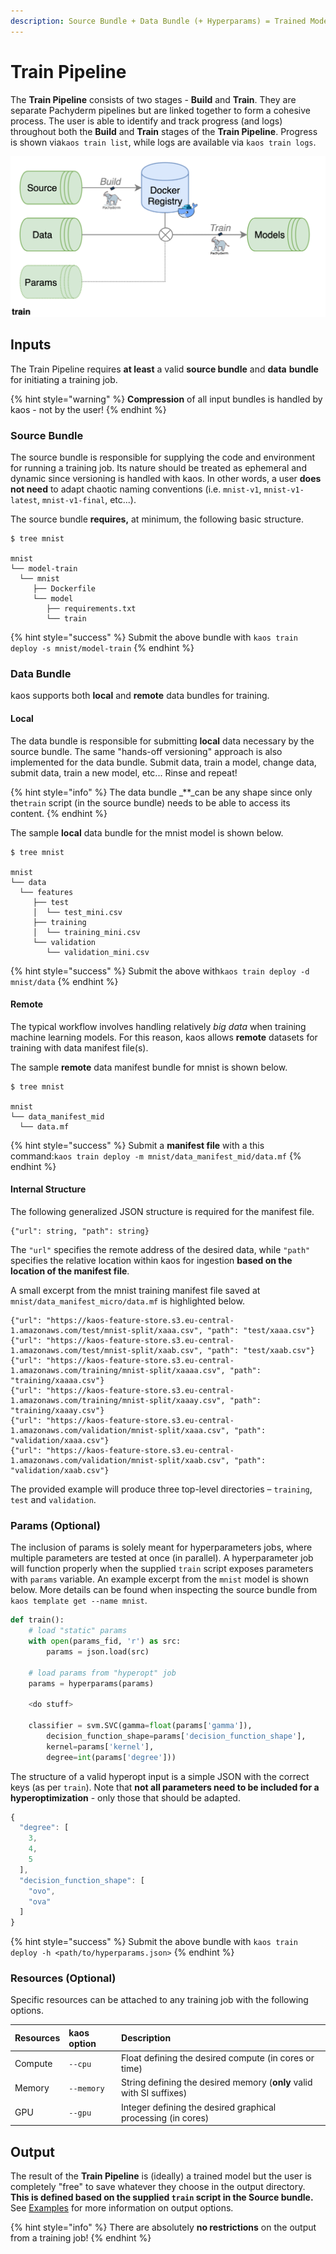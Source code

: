 ```yaml
---
description: Source Bundle + Data Bundle (+ Hyperparams) = Trained Model
---
```


# Train Pipeline

The **Train Pipeline** consists of two stages - **Build** and **Train**. They are separate Pachyderm pipelines but are linked together to form a cohesive process. The user is able to identify and track progress \(and logs\) throughout both the **Build** and **Train** stages of the **Train Pipeline**. Progress is shown via`kaos train list`, while logs are available via `kaos train logs`.

![conceptual train pipeline](../../../.gitbook/assets/image-27.png)

## Inputs

The Train Pipeline requires **at least** a valid **source bundle** and **data** **bundle** for initiating a training job.

{% hint style="warning" %}
**Compression** of all input bundles is handled by kaos - not by the user!
{% endhint %}

### Source Bundle

The source bundle is responsible for supplying the code and environment for running a training job. Its nature should be treated as ephemeral and dynamic since versioning is handled with kaos. In other words, a user **does not need** to adapt chaotic naming conventions \(i.e. `mnist-v1`, `mnist-v1-latest`, `mnist-v1-final`, etc...\).

The source bundle **requires,** at minimum, the following basic structure.

```text
$ tree mnist

mnist
└── model-train
  └── mnist
     ├── Dockerfile
     └── model
        ├── requirements.txt
        └── train
```

{% hint style="success" %}
Submit the above bundle with `kaos train deploy -s mnist/model-train`
{% endhint %}

### Data Bundle

kaos supports both **local** and **remote** data bundles for training.

#### Local

The data bundle is responsible for submitting **local** data necessary by the source bundle. The same "hands-off versioning" approach is also implemented for the data bundle. Submit data, train a model, change data, submit data, train a new model, etc... Rinse and repeat!

{% hint style="info" %}
The data bundle _\*\*_can be any shape since only the`train` script \(in the source bundle\) needs to be able to access its content.
{% endhint %}

The sample **local** data bundle for the mnist model is shown below.

```text
$ tree mnist

mnist
└── data
  └── features
     ├── test
     │  └── test_mini.csv
     ├── training
     │  └── training_mini.csv
     └── validation
        └── validation_mini.csv
```

{% hint style="success" %}
Submit the above with`kaos train deploy -d mnist/data`
{% endhint %}

#### Remote

The typical workflow involves handling relatively _big_ _data_ when training machine learning models. For this reason, kaos allows **remote** datasets for training with data manifest file\(s\).

The sample **remote** data manifest bundle for mnist is shown below.

```text
$ tree mnist

mnist
└── data_manifest_mid
  └── data.mf
```

{% hint style="success" %}
Submit a **manifest file** with a this command:`kaos train deploy -m mnist/data_manifest_mid/data.mf`
{% endhint %}

#### Internal Structure

The following generalized JSON structure is required for the manifest file.

```text
{"url": string, "path": string}
```

The `"url"` specifies the remote address of the desired data, while `"path"` specifies the relative location within kaos for ingestion **based on the location of the manifest file**.

A small excerpt from the mnist training manifest file saved at `mnist/data_manifest_micro/data.mf` is highlighted below.

```text
{"url": "https://kaos-feature-store.s3.eu-central-1.amazonaws.com/test/mnist-split/xaaa.csv", "path": "test/xaaa.csv"}
{"url": "https://kaos-feature-store.s3.eu-central-1.amazonaws.com/test/mnist-split/xaab.csv", "path": "test/xaab.csv"}
{"url": "https://kaos-feature-store.s3.eu-central-1.amazonaws.com/training/mnist-split/xaaaa.csv", "path": "training/xaaaa.csv"}
{"url": "https://kaos-feature-store.s3.eu-central-1.amazonaws.com/training/mnist-split/xaaay.csv", "path": "training/xaaay.csv"}
{"url": "https://kaos-feature-store.s3.eu-central-1.amazonaws.com/validation/mnist-split/xaaa.csv", "path": "validation/xaaa.csv"}
{"url": "https://kaos-feature-store.s3.eu-central-1.amazonaws.com/validation/mnist-split/xaab.csv", "path": "validation/xaab.csv"}
```

The provided example will produce three top-level directories – `training`, `test` and `validation`.

### Params \(Optional\)

The inclusion of params is solely meant for hyperparameters jobs, where multiple parameters are tested at once \(in parallel\). A hyperparameter job will function properly when the supplied `train` script exposes parameters with `params` variable. An example excerpt from the `mnist` model is shown below. More details can be found when inspecting the source bundle from `kaos template get --name mnist`.

```python
def train():
    # load "static" params
    with open(params_fid, 'r') as src:
        params = json.load(src)

    # load params from "hyperopt" job
    params = hyperparams(params)

    <do stuff>

    classifier = svm.SVC(gamma=float(params['gamma']),
        decision_function_shape=params['decision_function_shape'],
        kernel=params['kernel'],
        degree=int(params['degree']))
```

The structure of a valid hyperopt input is a simple JSON with the correct keys \(as per `train`\). Note that **not all parameters need to be included for a hyperoptimization** - only those that should be adapted.

```javascript
{
  "degree": [
    3,
    4,
    5
  ],
  "decision_function_shape": [
    "ovo",
    "ova"
  ]
}
```

{% hint style="success" %}
Submit the above bundle with `kaos train deploy -h <path/to/hyperparams.json>`
{% endhint %}

### Resources \(Optional\)

Specific resources can be attached to any training job with the following options.

| Resources | kaos option | Description |
| :--- | :--- | :--- |
| Compute | `--cpu` | Float defining the desired compute \(in cores or time\) |
| Memory | `--memory` | String defining the desired memory \(**only** valid with SI suffixes\) |
| GPU | `--gpu` | Integer defining the desired graphical processing \(in cores\) |

## Output

The result of the **Train Pipeline** is \(ideally\) a trained model but the user is completely "free" to save whatever they choose in the output directory. **This is defined based on the supplied `train` script in the Source bundle.** See [Examples](../../../advanced-workflows/examples/) for more information on output options.

{% hint style="info" %}
There are absolutely **no restrictions** on the output from a training job!
{% endhint %}

